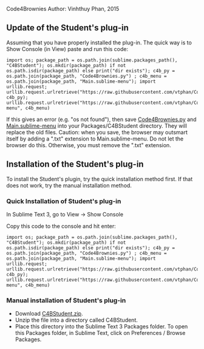 Code4Brownies
Author: Vinhthuy Phan, 2015

## Update of the Student's plug-in

Assuming that you have properly installed the plug-in.  The quick way is to Show Console (in View)
paste and run this code:

```
import os; package_path = os.path.join(sublime.packages_path(), "C4BStudent"); os.mkdir(package_path) if not os.path.isdir(package_path) else print("dir exists"); c4b_py = os.path.join(package_path, "Code4Brownies.py") ; c4b_menu = os.path.join(package_path, "Main.sublime-menu"); import urllib.request; urllib.request.urlretrieve("https://raw.githubusercontent.com/vtphan/Code4Brownies/master/C4BStudent/Code4Brownies.py", c4b_py); urllib.request.urlretrieve("https://raw.githubusercontent.com/vtphan/Code4Brownies/master/C4BStudent/Main.sublime-menu", c4b_menu)
```

If this gives an error (e.g. "os not found"), then save [Code4Brownies.py](https://raw.githubusercontent.com/vtphan/Code4Brownies/master/C4BStudent/Code4Brownies.py) and [Main.sublime-menu](https://raw.githubusercontent.com/vtphan/Code4Brownies/master/C4BStudent/Main.sublime-menu) into your Packages/C4BStudent directory.  They will replace the old files.  Caution: when you save, the browser may outsmart itself by adding a ".txt" extension to Main.sublime-menu. Do not let the browser do this. Otherwise, you must remove the ".txt" extension.


## Installation of the Student's plug-in

To install the Student's plugin, try the quick installation method first.  If that does not work, try the manual installation method.

### Quick Installation of Student's plug-in

In Sublime Text 3, go to View -> Show Console

Copy this code to the console and hit enter:

```
import os; package_path = os.path.join(sublime.packages_path(), "C4BStudent"); os.mkdir(package_path) if not os.path.isdir(package_path) else print("dir exists"); c4b_py = os.path.join(package_path, "Code4Brownies.py") ; c4b_menu = os.path.join(package_path, "Main.sublime-menu"); import urllib.request; urllib.request.urlretrieve("https://raw.githubusercontent.com/vtphan/Code4Brownies/master/C4BStudent/Code4Brownies.py", c4b_py); urllib.request.urlretrieve("https://raw.githubusercontent.com/vtphan/Code4Brownies/master/C4BStudent/Main.sublime-menu", c4b_menu)
```


### Manual installation of Student's plug-in

- Download [C4BStudent.zip](https://github.com/vtphan/Code4Brownies/raw/master/C4BStudent.zip).
- Unzip the file into a directory called C4BStudent.
- Place this directory into the Sublime Text 3 Packages folder.  To open this Packages folder,
in Sublime Text, click on Preferences / Browse Packages.


